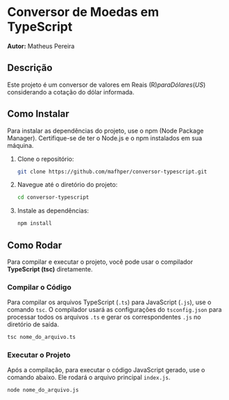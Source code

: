 # Conversor de Moedas em TypeScript

**Autor:** Matheus Pereira

## Descrição

Este projeto é um conversor de valores em Reais (R$) para Dólares (US$) considerando a cotação do dólar informada.

## Como Instalar

Para instalar as dependências do projeto, use o npm (Node Package Manager). Certifique-se de ter o Node.js e o npm instalados em sua máquina.

1.  Clone o repositório:

    ```bash
    git clone https://github.com/mafhper/conversor-typescript.git
    ```

2.  Navegue até o diretório do projeto:

    ```bash
    cd conversor-typescript
    ```

3.  Instale as dependências:

    ```bash
    npm install
    ```

## Como Rodar

Para compilar e executar o projeto, você pode usar o compilador **TypeScript (tsc)** diretamente.

### Compilar o Código

Para compilar os arquivos TypeScript (`.ts`) para JavaScript (`.js`), use o comando `tsc`. O compilador usará as configurações do `tsconfig.json` para processar todos os arquivos `.ts` e gerar os correspondentes `.js` no diretório de saída.

```bash
tsc nome_do_arquivo.ts
```

### Executar o Projeto

Após a compilação, para executar o código JavaScript gerado, use o comando abaixo. Ele rodará o arquivo principal `index.js`.

```bash
node nome_do_arquivo.js
```
